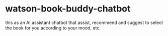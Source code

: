 # watson-book-buddy-chatbot
this as an AI assistant chatbot that assist, recommend and suggest to select the book for you according to your mood, etc.
